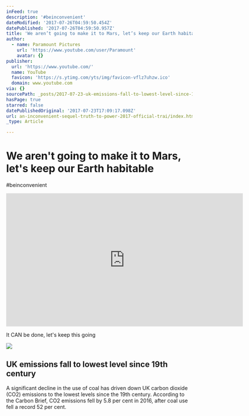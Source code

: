 ```yaml
---
inFeed: true
description: '#beinconvenient'
dateModified: '2017-07-26T04:59:50.454Z'
datePublished: '2017-07-26T04:59:50.957Z'
title: 'We aren’t going to make it to Mars, let’s keep our Earth habitable'
author:
  - name: Paramount Pictures
    url: 'https://www.youtube.com/user/Paramount'
    avatar: {}
publisher:
  url: 'https://www.youtube.com/'
  name: YouTube
  favicon: 'https://s.ytimg.com/yts/img/favicon-vflz7uhzw.ico'
  domain: www.youtube.com
via: {}
sourcePath: _posts/2017-07-23-uk-emissions-fall-to-lowest-level-since-19th-century.md
hasPage: true
starred: false
datePublishedOriginal: '2017-07-23T17:09:17.098Z'
url: an-inconvenient-sequel-truth-to-power-2017-official-trai/index.html
_type: Article

---
```

# We aren't going to make it to Mars, let's keep our Earth habitable

\#beinconvenient

<iframe src="https://cdn.embedly.com/widgets/media.html?src=https%3A%2F%2Fwww.youtube.com%2Fembed%2FhuX1bmfdkyA%3Ffeature%3Doembed&amp;url=http%3A%2F%2Fwww.youtube.com%2Fwatch%3Fv%3DhuX1bmfdkyA&amp;image=https%3A%2F%2Fi.ytimg.com%2Fvi%2FhuX1bmfdkyA%2Fhqdefault.jpg&amp;key=a715cf41cc93453ca338d350cd26f87b&amp;type=text%2Fhtml&amp;schema=youtube" width="640" height="360" scrolling="no" frameborder="0" allowfullscreen="" style=""></iframe>

It CAN be done, let's keep this going

<article style=""><img src="https://s3-us-west-2.amazonaws.com/the-grid-img/p/bb3fbc3853e69c93fa7f4f1fc405cb3115ad6961.jpg" /><h1>UK emissions fall to lowest level since 19th century</h1><p>A significant decline in the use of coal has driven down UK carbon dioxide (CO2) emissions to the lowest levels since the 19th century. According to the Carbon Brief, CO2 emissions fell by 5.8 per cent in 2016, after coal use fell a record 52 per cent.</p></article>
